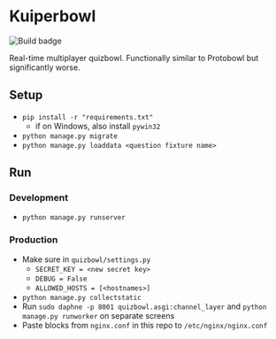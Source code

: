 # Kuiperbowl
![Build badge](https://travis-ci.org/jasmaa/kuiperbowl.svg?branch=master)

Real-time multiplayer quizbowl. Functionally similar to Protobowl but significantly worse.

## Setup
  - `pip install -r "requirements.txt"`
    - if on Windows, also install `pywin32`
  - `python manage.py migrate`
  - `python manage.py loaddata <question fixture name>`

## Run

### Development
  - `python manage.py runserver`

### Production
  - Make sure in `quizbowl/settings.py`
    - `SECRET_KEY = <new secret key>`
    - `DEBUG = False`
	- `ALLOWED_HOSTS = [<hostnames>]`
  - `python manage.py collectstatic`
  - Run `sudo daphne -p 8001 quizbowl.asgi:channel_layer` and `python manage.py runworker` on separate screens
  - Paste blocks from `nginx.conf` in this repo to `/etc/nginx/nginx.conf`
  